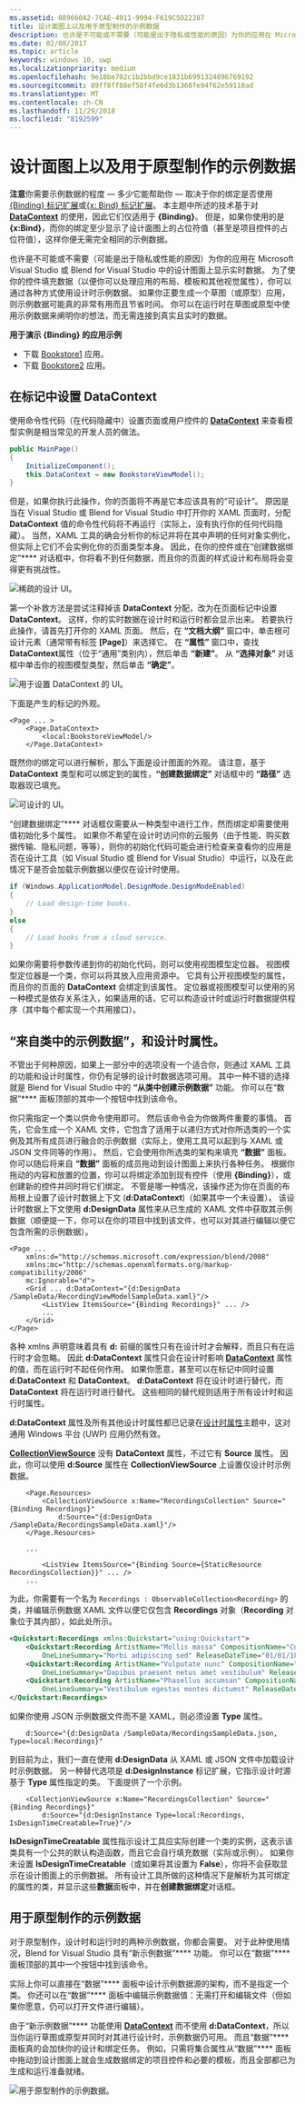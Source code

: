 ```yaml
---
ms.assetid: 089660A2-7CAE-4911-9994-F619C5D22287
title: 设计面图上以及用于原型制作的示例数据
description: 也许是不可能或不需要（可能是出于隐私或性能的原因）为你的应用在 Microsoft Visual Studio 或 Blend for Visual Studio 中的设计图面上显示实时数据。
ms.date: 02/08/2017
ms.topic: article
keywords: windows 10, uwp
ms.localizationpriority: medium
ms.openlocfilehash: 9e18be702c1b2bbd9ce1831b6991324896769192
ms.sourcegitcommit: 89ff8ff88ef58f4fe6d3b1368fe94f62e59118ad
ms.translationtype: MT
ms.contentlocale: zh-CN
ms.lasthandoff: 11/29/2018
ms.locfileid: "8192599"
---
```

<a name="sample-data-on-the-design-surface-and-for-prototyping"></a>设计面图上以及用于原型制作的示例数据
=============================================================================================



**注意**你需要示例数据的程度 — 多少它能帮助你 — 取决于你的绑定是否使用[{Binding} 标记扩展](https://msdn.microsoft.com/library/windows/apps/Mt204782)或[{x: Bind} 标记扩展](https://msdn.microsoft.com/library/windows/apps/Mt204783)。 本主题中所述的技术基于对 [**DataContext**](https://msdn.microsoft.com/library/windows/apps/BR208713) 的使用，因此它们仅适用于 **{Binding}**。 但是，如果你使用的是 **{x:Bind}**，而你的绑定至少显示了设计面图上的占位符值（甚至是项目控件的占位符值），这样你便无需完全相同的示例数据。

也许是不可能或不需要（可能是出于隐私或性能的原因）为你的应用在 Microsoft Visual Studio 或 Blend for Visual Studio 中的设计图面上显示实时数据。 为了使你的控件填充数据（以便你可以处理应用的布局、模板和其他视觉属性），你可以通过各种方式使用设计时示例数据。 如果你正要生成一个草图（或原型）应用，则示例数据可能真的非常有用而且节省时间。 你可以在运行时在草图或原型中使用示例数据来阐明你的想法，而无需连接到真实且实时的数据。

**用于演示 {Binding} 的应用示例**

-   下载 [Bookstore1](http://go.microsoft.com/fwlink/?linkid=532950) 应用。
-   下载 [Bookstore2](http://go.microsoft.com/fwlink/?linkid=532952) 应用。

<a name="setting-datacontext-in-markup"></a>在标记中设置 DataContext
-----------------------------

使用命令性代码（在代码隐藏中）设置页面或用户控件的 [**DataContext**](https://msdn.microsoft.com/library/windows/apps/BR208713) 来查看模型实例是相当常见的开发人员的做法。

``` csharp
public MainPage()
{
    InitializeComponent();
    this.DataContext = new BookstoreViewModel();
}
```

但是，如果你执行此操作，你的页面将不再是它本应该具有的“可设计”。 原因是当在 Visual Studio 或 Blend for Visual Studio 中打开你的 XAML 页面时，分配 **DataContext** 值的命令性代码将不再运行（实际上，没有执行你的任何代码隐藏）。 当然，XAML 工具的确会分析你的标记并将在其中声明的任何对象实例化，但实际上它们不会实例化你的页面类型本身。 因此，在你的控件或在“创建数据绑定”**** 对话框中，你将看不到任何数据，而且你的页面的样式设计和布局将会变得更有挑战性。

![稀疏的设计 UI。](images/displaying-data-in-the-designer-01.png)

第一个补救方法是尝试注释掉该 **DataContext** 分配，改为在页面标记中设置 **DataContext**。 这样，你的实时数据在设计时和运行时都会显示出来。 若要执行此操作，请首先打开你的 XAML 页面。 然后，在 **“文档大纲”** 窗口中，单击根可设计元素（通常带有标签 **\[Page\]**）来选择它。 在 **“属性”** 窗口中，查找**DataContext**属性（位于“通用”类别内），然后单击 **“新建”**。 从 **“选择对象”** 对话框中单击你的视图模型类型，然后单击 **“确定”**。

![用于设置 DataContext 的 UI。](images/displaying-data-in-the-designer-02.png)

下面是产生的标记的外观。

``` xaml
<Page ... >
    <Page.DataContext>
        <local:BookstoreViewModel/>
    </Page.DataContext>
```

既然你的绑定可以进行解析，那么下面是设计图面的外观。 请注意，基于 **DataContext** 类型和可以绑定到的属性，**“创建数据绑定”** 对话框中的 **“路径”** 选取器现已填充。

![可设计的 UI。](images/displaying-data-in-the-designer-03.png)

“创建数据绑定”**** 对话框仅需要从一种类型中进行工作，然而绑定却需要使用值初始化多个属性。 如果你不希望在设计时访问你的云服务（由于性能、购买数据传输、隐私问题，等等），则你的初始化代码可能会进行检查来查看你的应用是否在设计工具（如 Visual Studio 或 Blend for Visual Studio）中运行，以及在此情况下是否会加载示例数据以便仅在设计时使用。

``` csharp
if (Windows.ApplicationModel.DesignMode.DesignModeEnabled)
{
    // Load design-time books.
}
else
{
    // Load books from a cloud service.
}
```

如果你需要将参数传递到你的初始化代码，则可以使用视图模型定位器。 视图模型定位器是一个类，你可以将其放入应用资源中。 它具有公开视图模型的属性，而且你的页面的 **DataContext** 会绑定到该属性。 定位器或视图模型可以使用的另一种模式是依存关系注入，如果适用的话，它可以构造设计时或运行时数据提供程序（其中每个都实现一个共用接口）。

<a name="sample-data-from-class-and-design-time-attributes"></a>“来自类中的示例数据”，和设计时属性。
---------------------------------------------------------------------------------------

不管出于何种原因，如果上一部分中的选项没有一个适合你，则通过 XAML 工具的功能和设计时属性，你仍有足够的设计时数据选项可用。 其中一种不错的选择就是 Blend for Visual Studio 中的 **“从类中创建示例数据”** 功能。 你可以在“数据”**** 面板顶部的其中一个按钮中找到该命令。

你只需指定一个类以供命令使用即可。 然后该命令会为你做两件重要的事情。 首先，它会生成一个 XAML 文件，它包含了适用于以递归方式对你所选类的一个实例及其所有成员进行融合的示例数据（实际上，使用工具可以起到与 XAML 或 JSON 文件同等的作用）。 然后，它会使用你所选类的架构来填充 **“数据”** 面板。 你可以随后将来自 **“数据”** 面板的成员拖动到设计图面上来执行各种任务。 根据你拖动的内容和放置的位置，你可以将绑定添加到现有控件（使用 **{Binding}**），或创建新的控件并同时将它们绑定。 不管是哪一种情况，该操作还为你在页面的布局根上设置了设计时数据上下文 (**d:DataContext**)（如果其中一个未设置）。 该设计时数据上下文使用 **d:DesignData** 属性来从已生成的 XAML 文件中获取其示例数据（顺便提一下，你可以在你的项目中找到该文件，也可以对其进行编辑以便它包含所需的示例数据）。

``` xaml
<Page ...
    xmlns:d="http://schemas.microsoft.com/expression/blend/2008"
    xmlns:mc="http://schemas.openxmlformats.org/markup-compatibility/2006"
    mc:Ignorable="d">
    <Grid ... d:DataContext="{d:DesignData /SampleData/RecordingViewModelSampleData.xaml}"/>
        <ListView ItemsSource="{Binding Recordings}" ... />
        ...
    </Grid>
</Page>
```

各种 xmlns 声明意味着具有 **d:** 前缀的属性只有在设计时才会解释，而且只有在运行时才会忽略。 因此 **d:DataContext** 属性只会在设计时影响 [**DataContext**](https://msdn.microsoft.com/library/windows/apps/BR208713) 属性的值，而在运行时不起任何作用。 如果你愿意，甚至可以在标记中同时设置 **d:DataContext** 和 **DataContext**。 **d:DataContext** 将在设计时进行替代，而 **DataContext** 将在运行时进行替代。 这些相同的替代规则适用于所有设计时和运行时属性。

**d:DataContext** 属性及所有其他设计时属性都已记录在[设计时属性](http://go.microsoft.com/fwlink/p/?LinkId=272504)主题中，这对通用 Windows 平台 (UWP) 应用仍然有效。

[**CollectionViewSource**](https://msdn.microsoft.com/library/windows/apps/BR209833) 没有 **DataContext** 属性，不过它有 **Source** 属性。 因此，你可以使用 **d:Source** 属性在 **CollectionViewSource** 上设置仅设计时示例数据。

``` xaml
    <Page.Resources>
        <CollectionViewSource x:Name="RecordingsCollection" Source="{Binding Recordings}"
            d:Source="{d:DesignData /SampleData/RecordingsSampleData.xaml}"/>
    </Page.Resources>

    ...

        <ListView ItemsSource="{Binding Source={StaticResource RecordingsCollection}}" ... />
    ...
```

为此，你需要有一个名为 `Recordings : ObservableCollection<Recording>` 的类，并编辑示例数据 XAML 文件以便它仅包含 **Recordings** 对象（**Recording** 对象位于其内部），如此处所示。

``` xml
<Quickstart:Recordings xmlns:Quickstart="using:Quickstart">
    <Quickstart:Recording ArtistName="Mollis massa" CompositionName="Cubilia metus"
        OneLineSummary="Morbi adipiscing sed" ReleaseDateTime="01/01/1800 15:53:17"/>
    <Quickstart:Recording ArtistName="Vulputate nunc" CompositionName="Parturient vestibulum"
        OneLineSummary="Dapibus praesent netus amet vestibulum" ReleaseDateTime="01/01/1800 15:53:17"/>
    <Quickstart:Recording ArtistName="Phasellus accumsan" CompositionName="Sit bibendum"
        OneLineSummary="Vestibulum egestas montes dictumst" ReleaseDateTime="01/01/1800 15:53:17"/>
</Quickstart:Recordings>
```

如果你使用 JSON 示例数据文件而不是 XAML，则必须设置 **Type** 属性。

``` xaml
    d:Source="{d:DesignData /SampleData/RecordingsSampleData.json, Type=local:Recordings}"
```

到目前为止，我们一直在使用 **d:DesignData** 从 XAML 或 JSON 文件中加载设计时示例数据。 另一种替代选项是 **d:DesignInstance** 标记扩展，它指示设计时源基于 **Type** 属性指定的类。 下面提供了一个示例。

``` xaml
    <CollectionViewSource x:Name="RecordingsCollection" Source="{Binding Recordings}"
        d:Source="{d:DesignInstance Type=local:Recordings, IsDesignTimeCreatable=True}"/>
```

**IsDesignTimeCreatable** 属性指示设计工具应实际创建一个类的实例，这表示该类具有一个公共的默认构造函数，而且它会自行填充数据（实际或示例）。 如果你未设置 **IsDesignTimeCreatable**（或如果将其设置为 **False**），你将不会获取显示在设计图面上的示例数据。 所有设计工具所做的这种情况下是解析为其可绑定的属性的类，并显示这些**数据**面板中，并在**创建数据绑定**对话框。

<a name="sample-data-for-prototyping"></a>用于原型制作的示例数据
--------------------------------------------------------

对于原型制作，设计时和运行时的两种示例数据，你都会需要。 对于此种使用情况，Blend for Visual Studio 具有“新示例数据”**** 功能。 你可以在“数据”**** 面板顶部的其中一个按钮中找到该命令。

实际上你可以直接在“数据”**** 面板中设计示例数据源的架构，而不是指定一个类。 你还可以在“数据”**** 面板中编辑示例数据值：无需打开和编辑文件（但如果你愿意，仍可以打开文件进行编辑）。

由于“新示例数据”**** 功能使用 [**DataContext**](https://msdn.microsoft.com/library/windows/apps/BR208713) 而不使用 **d:DataContext**，所以当你运行草图或原型并同时对其进行设计时，示例数据仍可用。 而且“数据”**** 面板真的会加快你的设计和绑定任务。 例如，只需将集合属性从“数据”**** 面板中拖动到设计图面上就会生成数据绑定的项目控件和必要的模板，而且全部都已为生成和运行准备就绪。

![用于原型制作的示例数据。](images/displaying-data-in-the-designer-04.png)
